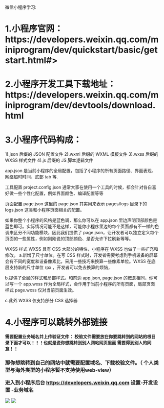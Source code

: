 微信小程序学习:
<h1>1.小程序官网：https://developers.weixin.qq.com/miniprogram/dev/quickstart/basic/getstart.html#></h1>

<h1>2.小程序开发工具下载地址：https://developers.weixin.qq.com/miniprogram/dev/devtools/download.html</h1>

<h1>3.小程序代码构成：</h1>
1).json 后缀的 JSON 配置文件
2).wxml 后缀的 WXML 模板文件
3).wxss 后缀的 WXSS 样式文件
4).js 后缀的 JS 脚本逻辑文件

app.json 是当前小程序的全局配置，包括了小程序的所有页面路径、界面表现、网络超时时间、底部 tab 等.

工具配置 project.config.json
通常大家在使用一个工具的时候，都会针对各自喜好做一些个性化配置，例如界面颜色、编译配置等等

页面配置 page.json
这里的 page.json 其实用来表示 pages/logs 目录下的 logs.json 这类和小程序页面相关的配置。

如果你整个小程序的风格是蓝色调，那么你可以在 app.json 里边声明顶部颜色是蓝色即可。实际情况可能不是这样，可能你小程序里边的每个页面都有不一样的色调来区分不同功能模块，因此我们提供了 page.json，让开发者可以独立定义每个页面的一些属性，例如刚刚说的顶部颜色、是否允许下拉刷新等等。

WXSS 样式
WXSS 具有 CSS 大部分的特性，小程序在 WXSS 也做了一些扩充和修改。
a.新增了尺寸单位。在写 CSS 样式时，开发者需要考虑到手机设备的屏幕会有不同的宽度和设备像素比，采用一些技巧来换算一些像素单位。WXSS 在底层支持新的尺寸单位 rpx ，开发者可以免去换算的烦恼，

b.提供了全局的样式和局部样式。和前边 app.json, page.json 的概念相同，你可以写一个 app.wxss 作为全局样式，会作用于当前小程序的所有页面，局部页面样式 page.wxss 仅对当前页面生效。

c.此外 WXSS 仅支持部分 CSS 选择器

<h1>4.小程序可以跳转外部链接</h1>
   <p><b>需要配置业务域名并上传验证文件： 校验文件需要放在你要跳转到的网站的根目录下面才可以！！！也就是说你想跳转到别人网站网页里面 需要得到别人的同意！！</b></p>
<h3>那你想跳转到自己的网站中就需要配置域名、下载校验文件。（ 个人类型与海外类型的小程序暂不支持使用web-view）

进入到小程序后台 https://developers.weixin.qq.com   设置-开发设置 -业务域名</h3>
<image src="https://img-blog.csdn.net/20181017134927353?watermark/2/text/aHR0cHM6Ly9ibG9nLmNzZG4ubmV0L3FxXzMyMTEzNjI5/font/5a6L5L2T/fontsize/400/fill/I0JBQkFCMA==/dissolve/70"/>
<image src="https://img-blog.csdn.net/20181017135019447?watermark/2/text/aHR0cHM6Ly9ibG9nLmNzZG4ubmV0L3FxXzMyMTEzNjI5/font/5a6L5L2T/fontsize/400/fill/I0JBQkFCMA==/dissolve/70" />
